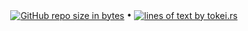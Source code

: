 <p align="center">
  <a href="#"><img src="https://img.shields.io/github/repo-size/andry81-stats/gh-action--accum-board-stats--gh-stats?logo=github" valign="middle" alt="GitHub repo size in bytes" /></a>
• <a href="https://github.com/XAMPPRocky/tokei"><img src="https://tokei.rs/b1/github/andry81-stats/gh-action--accum-board-stats--gh-stats?category=lines" valign="middle" alt="lines of text by tokei.rs" /></a>
